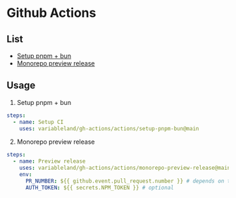 # Github Actions

## List

- [Setup pnpm + bun](./actions/setup-pnpm-bun/action.yml)
- [Monorepo preview release](./actions/monorepo-preview-release/action.yml)

## Usage

1. Setup pnpm + bun

  ```yml
  steps:
    - name: Setup CI
      uses: variableland/gh-actions/actions/setup-pnpm-bun@main
  ```

2. Monorepo preview release

  ```yml
  steps:
    - name: Preview release
      uses: variableland/gh-actions/actions/monorepo-preview-release@main
      env:
        PR_NUMBER: ${{ github.event.pull_request.number }} # depends on the workflow event
        AUTH_TOKEN: ${{ secrets.NPM_TOKEN }} # optional
  ```
